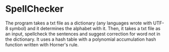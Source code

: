 # SpellChecker
The program takes a txt file as a dictionary (any languages wrote with UTF-8 symbol) and it determines the alphabet with it.
Then, it takes a txt file as an input, spellcheck the sentences and suggest correction for word not in the dictionary.
It uses a hash table with a polynomial accumulation hash function written with Horner's rule.
